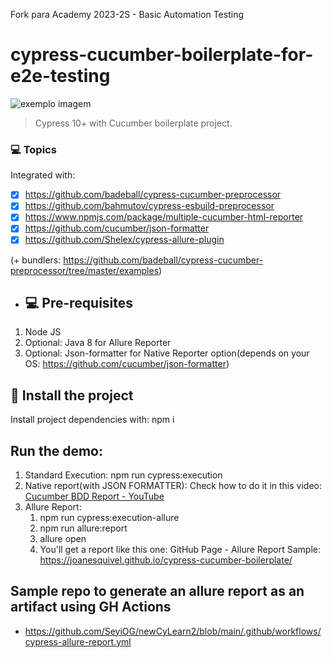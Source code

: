 Fork para Academy 2023-2S - Basic Automation Testing

# cypress-cucumber-boilerplate-for-e2e-testing

<img src="https://media-exp1.licdn.com/dms/image/C4E0BAQF1dg2KtKFdPg/company-logo_200_200/0/1626295436859?e=2159024400&v=beta&t=Ib_T9PXXQxkHRKnj3Oe65EKuR6EAh01IgAA6IGvU0FY" alt="exemplo imagem">

> Cypress 10+ with Cucumber boilerplate project.

### 💻 Topics

Integrated with:

- [x] https://github.com/badeball/cypress-cucumber-preprocessor
- [x] https://github.com/bahmutov/cypress-esbuild-preprocessor
- [x] https://www.npmjs.com/package/multiple-cucumber-html-reporter
- [x] https://github.com/cucumber/json-formatter
- [x] https://github.com/Shelex/cypress-allure-plugin

(+ bundlers: https://github.com/badeball/cypress-cucumber-preprocessor/tree/master/examples)

- ## 💻 Pre-requisites

1. Node JS
2. Optional: Java 8 for Allure Reporter
3. Optional: Json-formatter for Native Reporter option(depends on your OS: https://github.com/cucumber/json-formatter)

## 🚀 Install the project

Install project dependencies with: npm i

## Run the demo:

1. Standard Execution: npm run cypress:execution
2. Native report(with JSON FORMATTER): Check how to do it in this video: [Cucumber BDD Report - YouTube](https://www.youtube.com/watch?v=5AGXK9cL2fs&t=2s&ab_channel=JoanMedia)
3. Allure Report: 
   1. npm run cypress:execution-allure
   2. npm run allure:report
   3. allure open
   4. You'll get a report like this one: GitHub Page - Allure Report Sample: https://joanesquivel.github.io/cypress-cucumber-boilerplate/


##  Sample repo to generate an allure report as an artifact using GH Actions

* https://github.com/SeyiOG/newCyLearn2/blob/main/.github/workflows/cypress-allure-report.yml

